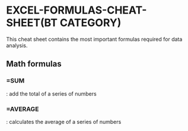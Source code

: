 # EXCEL-FORMULAS-CHEAT-SHEET(BT CATEGORY)

This cheat sheet contains the most important formulas required for data analysis. 

## Math formulas

### =SUM
: add the total of a series of numbers

### =AVERAGE
: calculates the average of a series of numbers

